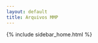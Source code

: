 ```yaml
---
layout: default
title: Arquivos MMP
---
```


<div class="publication">
  {% include sidebar_home.html %}
</div>
